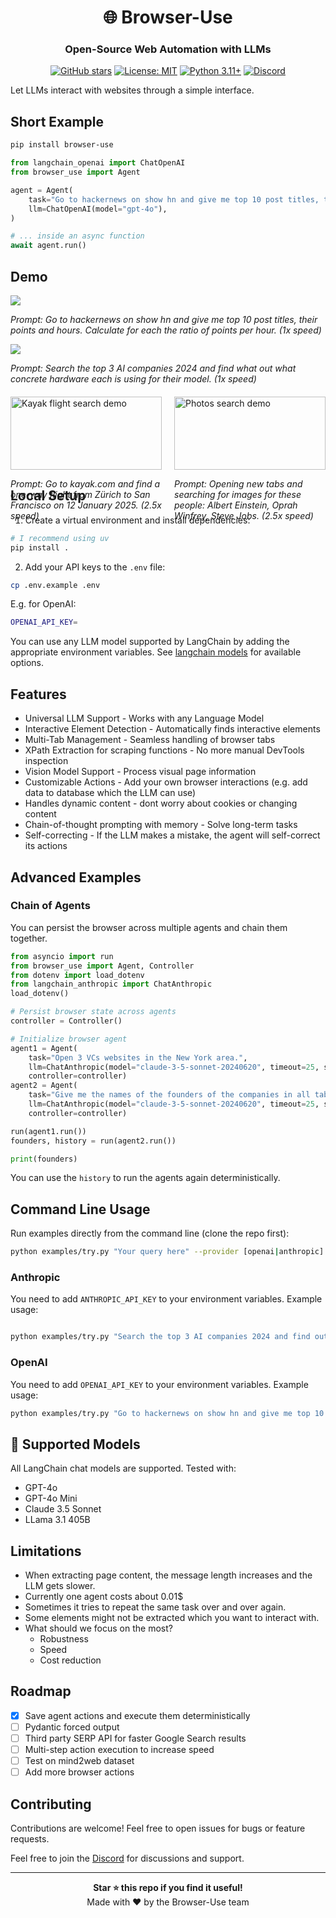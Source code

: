 <div align="center">

# 🌐 Browser-Use

### Open-Source Web Automation with LLMs

[![GitHub stars](https://img.shields.io/github/stars/gregpr07/browser-use?style=social)](https://github.com/gregpr07/browser-use/stargazers)
[![License: MIT](https://img.shields.io/badge/License-MIT-yellow.svg)](https://opensource.org/licenses/MIT)
[![Python 3.11+](https://img.shields.io/badge/python-3.11+-blue.svg)](https://www.python.org/downloads/)
[![Discord](https://img.shields.io/discord/1303749220842340412?color=7289DA&label=Discord&logo=discord&logoColor=white)](https://discord.gg/uaCtrbbv)

</div>

Let LLMs interact with websites through a simple interface.

## Short Example

```bash
pip install browser-use
```

```python
from langchain_openai import ChatOpenAI
from browser_use import Agent

agent = Agent(
    task="Go to hackernews on show hn and give me top 10 post titles, their points and hours. Calculate for each the ratio of points per hour.",
    llm=ChatOpenAI(model="gpt-4o"),
)

# ... inside an async function
await agent.run()
```

## Demo

<div>
    <a href="https://www.loom.com/share/63612b5994164cb1bb36938d62fe9983">
      <img style="max-width:300px;" src="https://cdn.loom.com/sessions/thumbnails/63612b5994164cb1bb36938d62fe9983-11f47a9490613568-full-play.gif">
    </a>
    <p><i>Prompt: Go to hackernews on show hn and give me top 10 post titles, their points and hours. Calculate for each the ratio of points per hour. (1x speed) </i></p>
</div>

<div>
    <a href="https://www.loom.com/share/2af938b9f8024647950a9e18b3946054">
      <img style="max-width:300px;" src="https://cdn.loom.com/sessions/thumbnails/2af938b9f8024647950a9e18b3946054-b99c733cf670e568-full-play.gif">
    </a>
    <p><i>Prompt: Search the top 3 AI companies 2024 and find what out what concrete hardware each is using for their model. (1x speed)</i></p>
</div>

<div style="display: flex; justify-content: space-between; margin-top: 20px;">
    <div style="flex: 1; margin-right: 10px;">
        <img style="width: 100%;" src="./static/kayak.gif" alt="Kayak flight search demo">
        <p><i>Prompt: Go to kayak.com and find a one-way flight from Zürich to San Francisco on 12 January 2025. (2.5x speed)</i></p>
    </div>
    <div style="flex: 1; margin-left: 10px;">
        <img style="width: 100%;" src="./static/photos.gif" alt="Photos search demo">
        <p><i>Prompt: Opening new tabs and searching for images for these people: Albert Einstein, Oprah Winfrey, Steve Jobs. (2.5x speed)</i></p>
    </div>
</div>
</div>

## Local Setup

1. Create a virtual environment and install dependencies:

```bash
# I recommend using uv
pip install .
```

2. Add your API keys to the `.env` file:

```bash
cp .env.example .env
```
E.g. for OpenAI:
```bash
OPENAI_API_KEY=
```

You can use any LLM model supported by LangChain by adding the appropriate environment variables. See [langchain models](https://python.langchain.com/docs/integrations/chat/) for available options.

## Features

- Universal LLM Support - Works with any Language Model
- Interactive Element Detection - Automatically finds interactive elements
- Multi-Tab Management - Seamless handling of browser tabs
- XPath Extraction for scraping functions - No more manual DevTools inspection
- Vision Model Support - Process visual page information
- Customizable Actions - Add your own browser interactions (e.g. add data to database which the LLM can use)
- Handles dynamic content - dont worry about cookies or changing content
- Chain-of-thought prompting with memory - Solve long-term tasks
- Self-correcting - If the LLM makes a mistake, the agent will self-correct its actions

## Advanced Examples

### Chain of Agents

You can persist the browser across multiple agents and chain them together.

```python
from asyncio import run
from browser_use import Agent, Controller
from dotenv import load_dotenv
from langchain_anthropic import ChatAnthropic
load_dotenv()

# Persist browser state across agents
controller = Controller()

# Initialize browser agent
agent1 = Agent(
    task="Open 3 VCs websites in the New York area.",
    llm=ChatAnthropic(model="claude-3-5-sonnet-20240620", timeout=25, stop=None),
    controller=controller)
agent2 = Agent(
    task="Give me the names of the founders of the companies in all tabs.",
    llm=ChatAnthropic(model="claude-3-5-sonnet-20240620", timeout=25, stop=None),
    controller=controller)

run(agent1.run())
founders, history = run(agent2.run())

print(founders)
```

You can use the `history` to run the agents again deterministically.

## Command Line Usage

Run examples directly from the command line (clone the repo first):

```bash
python examples/try.py "Your query here" --provider [openai|anthropic]
```

### Anthropic

You need to add `ANTHROPIC_API_KEY` to your environment variables. Example usage:

```bash

python examples/try.py "Search the top 3 AI companies 2024 and find out in 3 new tabs what hardware each is using for their models" --provider anthropic
```

### OpenAI

You need to add `OPENAI_API_KEY` to your environment variables. Example usage:

```bash
python examples/try.py "Go to hackernews on show hn and give me top 10 post titles, their points and hours. Calculate for each the ratio of points per hour. " --provider anthropic
```

## 🤖 Supported Models

All LangChain chat models are supported. Tested with:

- GPT-4o
- GPT-4o Mini
- Claude 3.5 Sonnet
- LLama 3.1 405B

## Limitations

- When extracting page content, the message length increases and the LLM gets slower.
- Currently one agent costs about 0.01$
- Sometimes it tries to repeat the same task over and over again.
- Some elements might not be extracted which you want to interact with.
- What should we focus on the most?
  - Robustness
  - Speed
  - Cost reduction

## Roadmap

- [x] Save agent actions and execute them deterministically
- [ ] Pydantic forced output
- [ ] Third party SERP API for faster Google Search results
- [ ] Multi-step action execution to increase speed
- [ ] Test on mind2web dataset
- [ ] Add more browser actions

## Contributing

Contributions are welcome! Feel free to open issues for bugs or feature requests.

Feel free to join the [Discord](https://discord.gg/uaCtrbbv) for discussions and support.

---

<div align="center">
  <b>Star ⭐ this repo if you find it useful!</b><br>
  Made with ❤️ by the Browser-Use team
</div>
